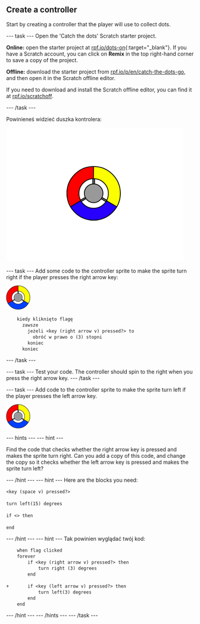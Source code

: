 ## Create a controller

Start by creating a controller that the player will use to collect dots.

\--- task \--- Open the 'Catch the dots' Scratch starter project.

**Online:** open the starter project at [rpf.io/dots-on](http://rpf.io/dots-on){:target="_blank"}. If you have a Scratch account, you can click on **Remix** in the top right-hand corner to save a copy of the project.

**Offline:** download the starter project from [rpf.io/p/en/catch-the-dots-go](http://rpf.io/p/en/catch-the-dots-go), and then open it in the Scratch offline editor.

If you need to download and install the Scratch offline editor, you can find it at [rpf.io/scratchoff](http://rpf.io/scratchoff).

\--- /task \---

Powinieneś widzieć duszka kontrolera:

![zrzut ekranu](images/dots-controller.png)

\--- task \--- Add some code to the controller sprite to make the sprite turn right if the player presses the right arrow key:

![Controller sprite](images/controller-sprite.png)

```blocks3
    kiedy kliknięto flagę
      zawsze
        jeżeli <key (right arrow v) pressed?> to
          obróć w prawo o (3) stopni
        koniec
      koniec
```

\--- /task \---

\--- task \--- Test your code. The controller should spin to the right when you press the right arrow key. \--- /task \---

\--- task \--- Add code to the controller sprite to make the sprite turn left if the player presses the left arrow key.

![Controller sprite](images/controller-sprite.png)

\--- hints \--- \--- hint \---

Find the code that checks whether the right arrow key is pressed and makes the sprite turn right. Can you add a copy of this code, and change the copy so it checks whether the left arrow key is pressed and makes the sprite turn left?

\--- /hint \--- \--- hint \--- Here are the blocks you need:

```blocks3
<key (space v) pressed?>

turn left(15) degrees

if <> then

end
```

\--- /hint \--- \--- hint \--- Tak powinien wyglądać twój kod:

```blocks3
    when flag clicked
    forever
        if <key (right arrow v) pressed?> then
            turn right (3) degrees
        end

+       if <key (left arrow v) pressed?> then
            turn left(3) degrees
        end
    end
```

\--- /hint \--- \--- /hints \--- \--- /task \---